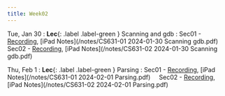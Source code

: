 ```yaml
---
title: Week02
---
```


Tue, Jan 30
: **Lec**{: .label .label-green } Scanning and gdb
: Sec01 - [Recording](https://usfca.zoom.us/rec/share/k-jqIT_HDh9mVZZSjGM0dTBGYoNPmeUcyeqqkaVl4cH8jK0ldlBqyyMBwa-kmrsk.V1b-jQNZ0F-T3VSu?startTime=1706630143000),
          [iPad Notes](/notes/CS631-01 2024-01-30 Scanning gdb.pdf)
&nbsp; &nbsp;
Sec02 - [Recording](https://usfca.zoom.us/rec/share/jOEIV41wH7hg5fEpX1ujXZ_MM6HLh6My2jNRa5Lm2qFj2YDb7u45GeFzH0uhDx8j.RlyMjAnEm5U4kOqR?startTime=1706654519000),
        [iPad Notes](/notes/CS631-02 2024-01-30 Scanning gdb.pdf)

Thu, Feb 1
: **Lec**{: .label .label-green } Parsing
: Sec01 - [Recording](https://usfca.zoom.us/rec/share/MC5vSrY-4SWLxRqfW2BxkfoTxcKYjQUqFoP3cxFnCeBE2s5YjaCwDi-moaizXRsH.TvWLGKVY07KY0OxY?startTime=1706803547000),
          [iPad Notes](/notes/CS631-01 2024-02-01 Parsing.pdf)
&nbsp; &nbsp;
Sec02 - [Recording](https://usfca.zoom.us/rec/share/rO_mCYkwGsguyMEg55QhEUdQTAsERaQKAalVYvd_q3OSqGzT7siYWQD8tk1NlUKf.uQajJprVCg8EuEJd?startTime=1706827782000),
        [iPad Notes](/notes/CS631-02 2024-02-01 Parsing.pdf)

